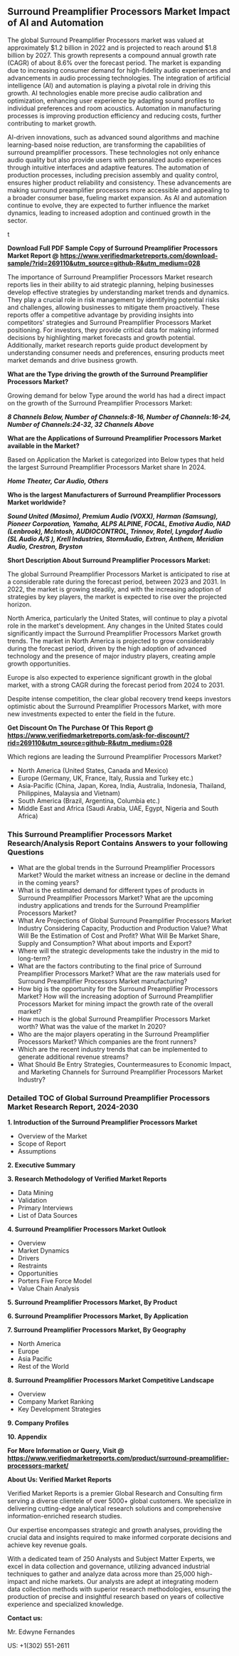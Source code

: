 <h2>Surround Preamplifier Processors Market Impact of AI and Automation</h2><p>The global Surround Preamplifier Processors market was valued at approximately $1.2 billion in 2022 and is projected to reach around $1.8 billion by 2027. This growth represents a compound annual growth rate (CAGR) of about 8.6% over the forecast period. The market is expanding due to increasing consumer demand for high-fidelity audio experiences and advancements in audio processing technologies. The integration of artificial intelligence (AI) and automation is playing a pivotal role in driving this growth. AI technologies enable more precise audio calibration and optimization, enhancing user experience by adapting sound profiles to individual preferences and room acoustics. Automation in manufacturing processes is improving production efficiency and reducing costs, further contributing to market growth.</p><p>AI-driven innovations, such as advanced sound algorithms and machine learning-based noise reduction, are transforming the capabilities of surround preamplifier processors. These technologies not only enhance audio quality but also provide users with personalized audio experiences through intuitive interfaces and adaptive features. The automation of production processes, including precision assembly and quality control, ensures higher product reliability and consistency. These advancements are making surround preamplifier processors more accessible and appealing to a broader consumer base, fueling market expansion. As AI and automation continue to evolve, they are expected to further influence the market dynamics, leading to increased adoption and continued growth in the sector.</p>t</p><p id="" class=""><strong>Download Full PDF Sample Copy of Surround Preamplifier Processors Market Report @ <a href="https://www.verifiedmarketreports.com/download-sample/?rid=269110&utm_source=github-R&utm_medium=028" target="_blank">https://www.verifiedmarketreports.com/download-sample/?rid=269110&utm_source=github-R&utm_medium=028</a></strong></p><p>The importance of&nbsp;Surround Preamplifier Processors Market research reports lies in their ability to aid strategic planning, helping businesses develop effective strategies by understanding market trends and dynamics. They play a crucial role in risk management by identifying potential risks and challenges, allowing businesses to mitigate them proactively. These reports offer a competitive advantage by providing insights into competitors' strategies and Surround Preamplifier Processors Market positioning. For investors, they provide critical data for making informed decisions by highlighting market forecasts and growth potential. Additionally, market research reports guide product development by understanding consumer needs and preferences, ensuring products meet market demands and drive business growth.</p><p><strong>What are the&nbsp;Type driving the growth of the Surround Preamplifier Processors Market?</strong></p><p id="" class="">Growing demand for below Type around the world has had a direct impact on the growth of the Surround Preamplifier Processors Market:</p><em><strong>8 Channels Below, Number of Channels:8-16, Number of Channels:16-24, Number of Channels:24-32, 32 Channels Above</strong></em></p><strong>What are the&nbsp;Applications&nbsp;of Surround Preamplifier Processors Market available in the Market?</strong></p><p id="" class="">Based on Application the Market is categorized into Below types that held the largest Surround Preamplifier Processors Market share In 2024.</p><em><strong>Home Theater, Car Audio, Others</strong></em></p><strong>Who is the largest Manufacturers of Surround Preamplifier Processors Market worldwide?</strong></p><p><em><strong>Sound United (Masimo), Premium Audio (VOXX), Harman (Samsung), Pioneer Corporation, Yamaha, ALPS ALPINE, FOCAL, Emotiva Audio, NAD (Lenbrook), McIntosh, AUDIOCONTROL, Trinnov, Rotel, Lyngdorf Audio (SL Audio A/S ), Krell Industries, StormAudio, Extron, Anthem, Meridian Audio, Crestron, Bryston</strong></em></p><p id="" class=""><strong>Short Description About Surround Preamplifier Processors Market:</strong></p><p>The global Surround Preamplifier Processors Market is anticipated to rise at a considerable rate during the forecast period, between 2023 and 2031. In 2022, the market is growing steadily, and with the increasing adoption of strategies by key players, the market is expected to rise over the projected horizon.</p><p>North America, particularly the United States, will continue to play a pivotal role in the market's development. Any changes in the United States could significantly impact the Surround Preamplifier Processors Market growth trends. The market in North America is projected to grow considerably during the forecast period, driven by the high adoption of advanced technology and the presence of major industry players, creating ample growth opportunities.</p><p>Europe is also expected to experience significant growth in the global market, with a strong CAGR during the forecast period from 2024 to 2031.</p><p>Despite intense competition, the clear global recovery trend keeps investors optimistic about the Surround Preamplifier Processors Market, with more new investments expected to enter the field in the future.</p><p id="" class=""><strong>Get Discount On The Purchase Of This Report @ <a href="https://www.verifiedmarketreports.com/ask-for-discount/?rid=269110&utm_source=github-R&utm_medium=028" target="_blank">https://www.verifiedmarketreports.com/ask-for-discount/?rid=269110&utm_source=github-R&utm_medium=028</a></strong></p>Which regions are leading the Surround Preamplifier Processors Market?</p><ul><li>North America (United States, Canada and Mexico)</li><li>Europe (Germany, UK, France, Italy, Russia and Turkey etc.)</li><li>Asia-Pacific (China, Japan, Korea, India, Australia, Indonesia, Thailand, Philippines, Malaysia and Vietnam)</li><li>South America (Brazil, Argentina, Columbia etc.)</li><li>Middle East and Africa (Saudi Arabia, UAE, Egypt, Nigeria and South Africa)</li></ul><h3 id="" class="">This Surround Preamplifier Processors Market Research/Analysis Report Contains Answers to your following Questions</h3><ul><li>What are the global trends in the Surround Preamplifier Processors Market? Would the market witness an increase or decline in the demand in the coming years?</li><li>What is the estimated demand for different types of products in Surround Preamplifier Processors Market? What are the upcoming industry applications and trends for the Surround Preamplifier Processors Market?</li><li>What Are Projections of Global Surround Preamplifier Processors Market Industry Considering Capacity, Production and Production Value? What Will Be the Estimation of Cost and Profit? What Will Be Market Share, Supply and Consumption? What about imports and Export?</li><li>Where will the strategic developments take the industry in the mid to long-term?</li><li>What are the factors contributing to the final price of Surround Preamplifier Processors Market? What are the raw materials used for Surround Preamplifier Processors Market manufacturing?</li><li>How big is the opportunity for the Surround Preamplifier Processors Market? How will the increasing adoption of Surround Preamplifier Processors Market for mining impact the growth rate of the overall market?</li><li>How much is the global Surround Preamplifier Processors Market worth? What was the value of the market In 2020?</li><li>Who are the major players operating in the Surround Preamplifier Processors Market? Which companies are the front runners?</li><li>Which are the recent industry trends that can be implemented to generate additional revenue streams?</li><li>What Should Be Entry Strategies, Countermeasures to Economic Impact, and Marketing Channels for Surround Preamplifier Processors Market Industry?</li></ul><h3 id="" class="">Detailed TOC of Global Surround Preamplifier Processors Market Research Report, 2024-2030</h3><p id="" class=""><strong>1. Introduction of the Surround Preamplifier Processors Market</strong></p><ul><li>Overview of the Market</li><li>Scope of Report</li><li>Assumptions</li></ul><p id="" class=""><strong>2. Executive Summary</strong></p><p id="" class=""><strong>3. Research Methodology of Verified Market Reports</strong></p><ul><li>Data Mining</li><li>Validation</li><li>Primary Interviews</li><li>List of Data Sources</li></ul><p id="" class=""><strong>4. Surround Preamplifier Processors Market Outlook</strong></p><ul><li>Overview</li><li>Market Dynamics</li><li>Drivers</li><li>Restraints</li><li>Opportunities</li><li>Porters Five Force Model</li><li>Value Chain Analysis</li></ul><p id="" class=""><strong>5. Surround Preamplifier Processors Market, By Product</strong></p><p id="" class=""><strong>6. Surround Preamplifier Processors Market, By Application</strong></p><p id="" class=""><strong>7. Surround Preamplifier Processors Market, By Geography</strong></p><ul><li>North America</li><li>Europe</li><li>Asia Pacific</li><li>Rest of the World</li></ul><p id="" class=""><strong>8. Surround Preamplifier Processors Market Competitive Landscape</strong></p><ul><li>Overview</li><li>Company Market Ranking</li><li>Key Development Strategies</li></ul><p id="" class=""><strong>9. Company Profiles</strong></p><p id="" class=""><strong>10. Appendix</strong></p><p id="" class=""><strong>For More Information or Query, Visit @ <a href="https://www.verifiedmarketreports.com/product/surround-preamplifier-processors-market/" target="_blank">https://www.verifiedmarketreports.com/product/surround-preamplifier-processors-market/</a></strong></p><p id="" class=""><strong>About Us: Verified Market Reports</strong></p><p id="" class="">Verified Market Reports is a premier Global Research and Consulting firm serving a diverse clientele of over 5000+ global customers. We specialize in delivering cutting-edge analytical research solutions and comprehensive information-enriched research studies.</p><p id="" class="">Our expertise encompasses strategic and growth analyses, providing the crucial data and insights required to make informed corporate decisions and achieve key revenue goals.</p><p id="" class="">With a dedicated team of 250 Analysts and Subject Matter Experts, we excel in data collection and governance, utilizing advanced industrial techniques to gather and analyze data across more than 25,000 high-impact and niche markets. Our analysts are adept at integrating modern data collection methods with superior research methodologies, ensuring the production of precise and insightful research based on years of collective experience and specialized knowledge.</p><p id="" class=""><strong>Contact us:</strong></p><p id="" class="">Mr. Edwyne Fernandes</p><p id="" class="">US: +1(302) 551-2611</p>